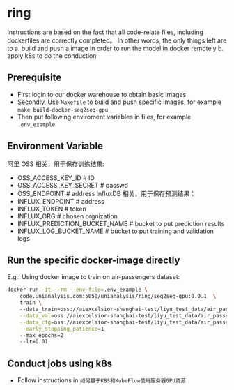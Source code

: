 # ring
Instructions are based on the fact that all code-relate files, including dockerfiles are correctly completed。
In other words, the only things left are to 
    a. build and push a image in order to run the model in docker remotely
    b. apply k8s to do the conduction

## Prerequisite
- First login to our docker warehouse to obtain basic images 
- Secondly, Use `Makefile` to build and push specific images, for example `make build-docker-seq2seq-gpu`
- Then put following enviroment variables in files, for example `.env_example` 

## Environment Variable
阿里 OSS 相关，用于保存训练结果:
- OSS_ACCESS_KEY_ID              # ID
- OSS_ACCESS_KEY_SECRET          # passwd
- OSS_ENDPOINT                   # address
InfluxDB 相关，用于保存预测结果：
- INFLUX_ENDPOINT                # address
- INFLUX_TOKEN                   # token
- INFLUX_ORG                     # chosen orgnization
- INFLUX_PREDICTION_BUCKET_NAME  # bucket to put prediction results
- INFLUX_LOG_BUCKET_NAME         # bucket to put training and validation logs

## Run the specific docker-image directly
E.g.: Using docker image to train on air-passengers dataset:

```bash
docker run -it --rm --env-file=.env_example \                                              # declare env file
    code.unianalysis.com:5050/unianalysis/ring/seq2seq-gpu:0.0.1  \                        # declare images
    train \                                                                                # from this line below are args declared in `ENTRYPOINT` of dockerfile
    --data_train=oss://aiexcelsior-shanghai-test/liyu_test_data/air_passengers_train.csv \
    --data_val=oss://aiexcelsior-shanghai-test/liyu_test_data/air_passengers_val.csv \
    --data_cfg=oss://aiexcelsior-shanghai-test/liyu_test_data/air_passengers-config.json \
    --early_stopping_patience=1
    --max_epochs=2
    --lr=0.01
```

## Conduct jobs using k8s
- Follow instructions in `如何基于K8S和KubeFlow使用服务器GPU资源`